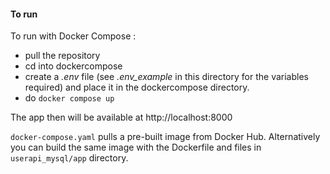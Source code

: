 #### To run
To run with Docker Compose :  
- pull the repository
- cd into dockercompose
- create a *.env* file (see *.env_example* in this directory for the variables required) and place it in the dockercompose directory.
- do `docker compose up`  
  
The app then will be available at http://localhost:8000

`docker-compose.yaml` pulls a pre-built image from Docker Hub. Alternatively you can build the same image with the Dockerfile and files in `userapi_mysql/app` directory.
